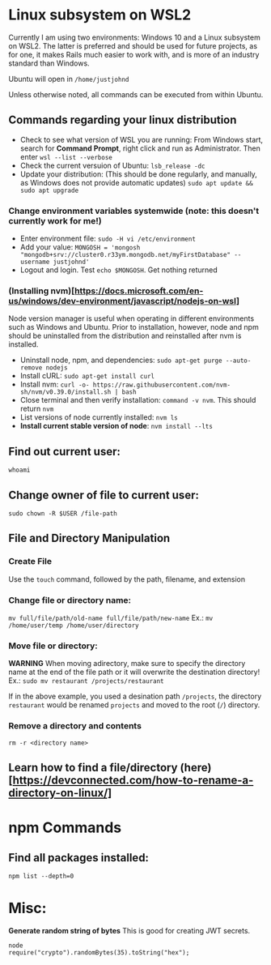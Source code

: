 # Linux subsystem on WSL2
Currently I am using two environments: Windows 10 and a Linux subsystem on WSL2. The latter is preferred and should be used for future projects, as for one, it makes Rails much easier to work with, and is more of an industry standard than Windows.

Ubuntu will open in `/home/justjohnd`

Unless otherwise noted, all commands can be executed from within Ubuntu.

## Commands regarding your linux distribution
- Check to see what version of WSL you are running: From Windows start, search for **Command Prompt**, right click and run as Administrator. Then enter `wsl --list --verbose`
- Check the current versuion of Ubuntu: `lsb_release -dc`
- Update your distribution: (This should be done regularly, and manually, as Windows does not provide automatic updates) `sudo apt update && sudo apt upgrade`

### Change environment variables systemwide (note: this doesn't currently work for me!)
- Enter environment file: `sudo -H vi /etc/environment`
- Add your value: `MONGOSH = 'mongosh "mongodb+srv://cluster0.r33ym.mongodb.net/myFirstDatabase" --username justjohnd'`
- Logout and login. Test `echo $MONGOSH`. Get nothing returned


### (Installing nvm)[https://docs.microsoft.com/en-us/windows/dev-environment/javascript/nodejs-on-wsl]
Node version manager is useful when operating in different environments such as Windows and Ubuntu. Prior to installation, however, node and npm should be uninstalled from the distribution and reinstalled after nvm is installed.
- Uninstall node, npm, and dependencies: `sudo apt-get purge --auto-remove nodejs`
- Install cURL: `sudo apt-get install curl`
- Install nvm: `curl -o- https://raw.githubusercontent.com/nvm-sh/nvm/v0.39.0/install.sh | bash`
- Close terminal and then verify installation: `command -v nvm`. This should return `nvm`
- List versions of node currently installed: `nvm ls`
- **Install current stable version of node**: `nvm install --lts`

## Find out current user:
`whoami`

## Change owner of file to current user:
`sudo chown -R $USER /file-path`

## File and Directory Manipulation
### Create File
Use the `touch` command, followed by the path, filename, and extension

### Change file or directory name:
`mv full/file/path/old-name full/file/path/new-name`
Ex.: `mv /home/user/temp /home/user/directory`

### Move file or directory:
**WARNING** When moving adirectory, make sure to specify the directory name at the end of the file path or it will overwrite the destination directory!
Ex.: `sudo mv restaurant /projects/restaurant`

If in the above example, you used a desination path `/projects`, the directory `restaurant` would be renamed `projects` and moved to the root (`/`) directory.

### Remove a directory and contents
`rm -r <directory name>`

## Learn how to find a file/directory (here)[https://devconnected.com/how-to-rename-a-directory-on-linux/]

# npm Commands
## Find all packages installed:
`npm list --depth=0`

# Misc:
**Generate random string of bytes**
This is good for creating JWT secrets.
```
node
require("crypto").randomBytes(35).toString("hex");
```





